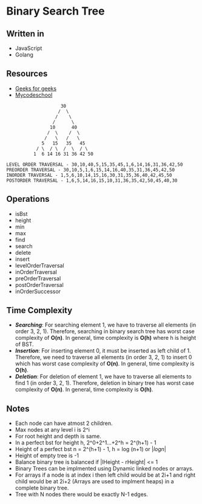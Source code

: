 # **Binary Search Tree**

## Written in
* JavaScript
* Golang

## Resources
* [Geeks for geeks](https://www.geeksforgeeks.org/binary-tree-data-structure/) 
* [Mycodeschool](https://www.youtube.com/watch?v=H5JubkIy_p8&list=PL2_aWCzGMAwI3W_JlcBbtYTwiQSsOTa6P&index=26) 

```
                    30
                   /  \
                  /    \
                 /      \
                10      40
               /  \    /  \
              /   \   /   \
             5   15   35   45
           / \  / \  /  \  / \
          1  6 14 16 31 36 42 50

LEVEL ORDER TRAVERSAL - 30,10,40,5,15,35,45,1,6,14,16,31,36,42,50
PREORDER TRAVERSAL - 30,10,5,1,6,15,14,16,40,35,31,36,45,42,50
INORDER TRAVERSAL - 1,5,6,10,14,15,16,30,31,35,36,40,42,45,50
POSTORDER TRAVERSAL - 1,6,5,14,16,15,10,31,36,35,42,50,45,40,30
```

## Operations
* isBst 
* height
* min
* max
* find
* search
* delete
* insert
* levelOrderTraversal
* inOrderTraversal
* preOrderTraversal
* postOrderTraversal
* inOrderSuccessor

## Time Complexity
* **_Searching_**: For searching element 1, we have to traverse all elements (in order 3, 2, 1). Therefore, searching in binary search tree has worst case complexity of **O(n)**. In general, time complexity is **O(h)** where h is height of BST.
* **_Insertion_**: For inserting element 0, it must be inserted as left child of 1. Therefore, we need to traverse all elements (in order 3, 2, 1) to insert 0 which has worst case complexity of **O(n)**. In general, time complexity is **O(h)**.
* **_Deletion_**: For deletion of element 1, we have to traverse all elements to find 1 (in order 3, 2, 1). Therefore, deletion in binary tree has worst case complexity of **O(n)**. In general, time complexity is **O(h)**.

## Notes
* Each node can have atmost 2 children.
* Max nodes at any level i is 2^i
* For root height and depth is same.
* In a perfect bst for height h, 2^0+2^1...+2^h = 2^(h+1) - 1
* Height of a perfect bst n = 2^(h+1) - 1, h = log (n+1) or |_logn_|
* Height of empty tree is -1
* Balance binary tree is balanced if |lHeight - rHeight| <= 1
* Binary Trees can be implmented using Dynamic linked nodes or arrays.
* For arrays if a node is at index i then left child would be at 2i+1 and right child would be at 2i+2 (Arrays are used to implment heaps) in a complete binary tree.
* Tree with N nodes there would be exactly N-1 edges.

